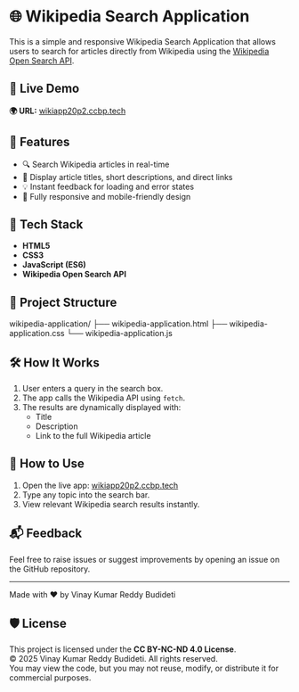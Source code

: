 # 🌐 Wikipedia Search Application

This is a simple and responsive Wikipedia Search Application that allows users to search for articles directly from Wikipedia using the [Wikipedia Open Search API](https://www.mediawiki.org/wiki/API:Opensearch).

## 🔗 Live Demo

**🌍 URL:** [wikiapp20p2.ccbp.tech](https://wikiapp20p2.ccbp.tech)

## 📸 Features

- 🔍 Search Wikipedia articles in real-time
- 📄 Display article titles, short descriptions, and direct links
- 💡 Instant feedback for loading and error states
- 📱 Fully responsive and mobile-friendly design

## 🚀 Tech Stack

- **HTML5**
- **CSS3**
- **JavaScript (ES6)**
- **Wikipedia Open Search API**

## 📁 Project Structure

wikipedia-application/ 
├── wikipedia-application.html 
├── wikipedia-application.css 
└── wikipedia-application.js


## 🛠️ How It Works

1. User enters a query in the search box.
2. The app calls the Wikipedia API using `fetch`.
3. The results are dynamically displayed with:
   - Title
   - Description
   - Link to the full Wikipedia article

## 🎯 How to Use

1. Open the live app: [wikiapp20p2.ccbp.tech](https://wikiapp20p2.ccbp.tech)
2. Type any topic into the search bar.
3. View relevant Wikipedia search results instantly.

## 📬 Feedback

Feel free to raise issues or suggest improvements by opening an issue on the GitHub repository.

---

Made with ❤️ by Vinay Kumar Reddy Budideti


## 🛡️ License

This project is licensed under the **CC BY-NC-ND 4.0 License**.  
© 2025 Vinay Kumar Reddy Budideti. All rights reserved.  
You may view the code, but you may not reuse, modify, or distribute it for commercial purposes.

